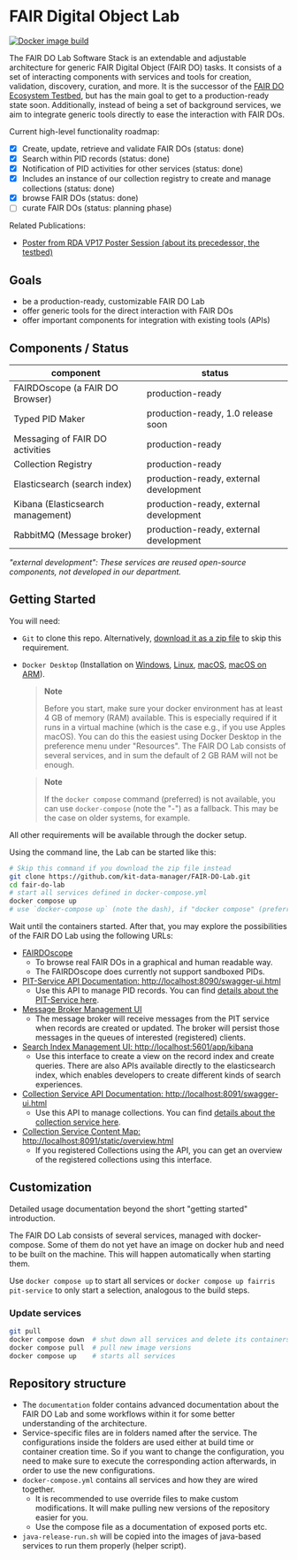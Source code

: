 # FAIR Digital Object Lab


[![Docker image build](https://github.com/kit-data-manager/FAIR-DO-Lab/actions/workflows/main.yml/badge.svg)](https://github.com/kit-data-manager/FAIR-DO-Lab/actions/workflows/main.yml)

The FAIR DO Lab Software Stack is an extendable and adjustable architecture for generic FAIR Digital Object (FAIR DO) tasks. It consists of a set of interacting components with services and tools for creation, validation, discovery, curation, and more. It is the successor of the [FAIR DO Ecosystem Testbed](https://github.com/kit-data-manager/testbed4inf), but has the main goal to get to a production-ready state soon. Additionally, instead of being a set of background services, we aim to integrate generic tools directly to ease the interaction with FAIR DOs.

Current high-level functionality roadmap:

- [x] Create, update, retrieve and validate FAIR DOs (status: done)
- [x] Search within PID records (status: done)
- [x] Notification of PID activities for other services (status: done)
- [x] Includes an instance of our collection registry to create and manage collections (status: done)
- [x] browse FAIR DOs (status: done)
- [ ] curate FAIR DOs (status: planning phase)

Related Publications:

- [Poster from RDA VP17 Poster Session (about its precedessor, the testbed)](https://www.doi.org/10.5445/IR/1000131613)

## Goals

- be a production-ready, customizable FAIR DO Lab
- offer generic tools for the direct interaction with FAIR DOs
- offer important components for integration with existing tools (APIs)

## Components / Status

| component | status |
|-----------|--------|
| FAIRDOscope (a FAIR DO Browser) | production-ready |
| Typed PID Maker | production-ready, 1.0 release soon |
| Messaging of FAIR DO activities | production-ready |
| Collection Registry | production-ready |
| Elasticsearch (search index) | production-ready, external development |
| Kibana (Elasticsearch management) | production-ready, external development |
| RabbitMQ (Message broker) | production-ready, external development |

_"external development": These services are reused open-source components, not developed in our department._

## Getting Started


You will need:

- `Git` to clone this repo. Alternatively, [download it as a zip file](https://github.com/kit-data-manager/FAIR-DO-Lab/archive/refs/heads/master.zip) to skip this requirement.
- `Docker Desktop` (Installation on [Windows](https://www.docker.com/products/docker-desktop/), [Linux](https://docs.docker.com/desktop/install/linux-install/), [macOS](https://docs.docker.com/desktop/install/mac-install/), [macOS on ARM](https://docs.docker.com/desktop/mac/apple-silicon/)).
    > **Note**
    > 
    > Before you start, make sure your docker environment has at least 4 GB of memory (RAM) available. This is especially required if it runs in a virtual machine (which is the case e.g., if you use Apples macOS). You can do this the easiest using Docker Desktop in the preference menu under "Resources". The FAIR DO Lab consists of several services, and in sum the default of 2 GB RAM will not be enough.
    
    > **Note**
    > 
    > If the `docker compose` command (preferred) is not available, you can use `docker-compose` (note the "-") as a fallback. This may be the case on older systems, for example.

All other requirements will be available through the docker setup.

Using the command line, the Lab can be started like this:

```bash
# Skip this command if you download the zip file instead
git clone https://github.com/kit-data-manager/FAIR-DO-Lab.git
cd fair-do-lab
# start all services defined in docker-compose.yml
docker compose up
# use `docker-compose up` (note the dash), if "docker compose" (preferred) is not available.
```

Wait until the containers started. After that, you may explore the possibilities of the FAIR DO Lab using the following URLs:

- [FAIRDOscope](http://localhost:8081/)
    - To browse real FAIR DOs in a graphical and human readable way.
    - The FAIRDOscope does currently not support sandboxed PIDs.
- [PIT-Service API Documentation: http://localhost:8090/swagger-ui.html](http://localhost:8090/swagger-ui.html)
    - Use this API to manage PID records. You can find [details about the PIT-Service here](https://github.com/kit-data-manager/pit-service).
- [Message Broker Management UI](http://localhost:15672/#/)
    - The message broker will receive messages from the PIT service when records are created or updated. The broker will persist those messages in the queues of interested (registered) clients.
- [Search Index Management UI: http://localhost:5601/app/kibana](http://localhost:5601/app/kibana)
    - Use this interface to create a view on the record index and create queries. There are also APIs available directly to the elasticsearch index, which enables developers to create different kinds of search experiences.
- [Collection Service API Documentation: http://localhost:8091/swagger-ui.html](http://localhost:8091/swagger-ui.html)
    - Use this API to manage collections. You can find [details about the collection service here](https://github.com/kit-data-manager/collection-api).
- [Collection Service Content Map: http://localhost:8091/static/overview.html](http://localhost:8091/static/overview.html)
    - If you registered Collections using the API, you can get an overview of the registered collections using this interface.

## Customization

Detailed usage documentation beyond the short "getting started" introduction.

The FAIR DO Lab consists of several services, managed with docker-compose. Some of them do not yet have an image on docker hub and need to be built on the machine. This will happen automatically when starting them.

Use `docker compose up` to start all services or `docker compose up fairris pit-service` to only start a selection, analogous to the build steps.

### Update services

```bash
git pull
docker compose down  # shut down all services and delete its containers
docker compose pull  # pull new image versions
docker compose up    # starts all services
```

## Repository structure

- The `documentation` folder contains advanced documentation about the FAIR DO Lab and some workflows within it for some better understanding of the architecture.
- Service-specific files are in folders named after the service. The configurations inside the folders are used either at build time or container creation time. So if you want to change the configuration, you need to make sure to execute the corresponding action afterwards, in order to use the new configurations.
- `docker-compose.yml` contains all services and how they are wired together.
    - It is recommended to use override files to make custom modifications. It will make pulling new versions of the repository easier for you.
    - Use the compose file as a documentation of exposed ports etc.
- `java-release-run.sh` will be copied into the images of java-based services to run them properly (helper script).
